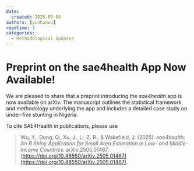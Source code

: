 ```yaml
---
date:
  created: 2025-05-06
authors: [yunhanwu]
readtime: 1
categories:
  - Methodological Updates
---
```


# Preprint on the sae4health App Now Available!

We are pleased to share that a preprint introducing the *sae4health* app is now available on arXiv. The manuscript outlines the statistical framework and methodology underlying the app and includes a detailed case study on under-five stunting in Nigeria.

 To cite SAE4Health in publications, please use 
> Wu, Y., Dong, Q., Xu, J., Li, Z. R., & Wakefield, J. (2025). *sae4health: An R Shiny Application for Small Area Estimation in Low- and Middle-Income Countries.* arXiv:2505.01467. [https://doi.org/10.48550/arXiv.2505.01467](https://doi.org/10.48550/arXiv.2505.01467).